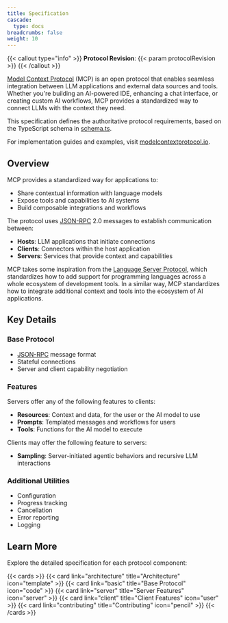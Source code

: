 ```yaml
---
title: Specification
cascade:
  type: docs
breadcrumbs: false
weight: 10
---
```


{{< callout type="info" >}}
**Protocol Revision**: {{< param protocolRevision >}}
{{< /callout >}}

[Model Context Protocol](https://modelcontextprotocol.io) (MCP) is an open protocol that enables seamless integration between LLM applications and external data sources and tools. Whether you're building an AI-powered IDE, enhancing a chat interface, or creating custom AI workflows, MCP provides a standardized way to connect LLMs with the context they need.

This specification defines the authoritative protocol requirements, based on the TypeScript schema in [schema.ts](https://github.com/modelcontextprotocol/specification/blob/main/schema/schema.ts).

For implementation guides and examples, visit [modelcontextprotocol.io](https://modelcontextprotocol.io).

## Overview

MCP provides a standardized way for applications to:

- Share contextual information with language models
- Expose tools and capabilities to AI systems
- Build composable integrations and workflows

The protocol uses [JSON-RPC](https://www.jsonrpc.org/) 2.0 messages to establish communication between:

- **Hosts**: LLM applications that initiate connections
- **Clients**: Connectors within the host application
- **Servers**: Services that provide context and capabilities

MCP takes some inspiration from the [Language Server Protocol](https://microsoft.github.io/language-server-protocol/), which standardizes how to add support for programming languages across a whole ecosystem of development tools. In a similar way, MCP standardizes how to integrate additional context and tools into the ecosystem of AI applications.

## Key Details

### Base Protocol
- [JSON-RPC](https://www.jsonrpc.org/) message format
- Stateful connections
- Server and client capability negotiation

### Features

Servers offer any of the following features to clients:

- **Resources**: Context and data, for the user or the AI model to use
- **Prompts**: Templated messages and workflows for users
- **Tools**: Functions for the AI model to execute

Clients may offer the following feature to servers:

- **Sampling**: Server-initiated agentic behaviors and recursive LLM interactions

### Additional Utilities

- Configuration
- Progress tracking
- Cancellation
- Error reporting
- Logging

## Learn More

Explore the detailed specification for each protocol component:

{{< cards >}}
  {{< card link="architecture" title="Architecture" icon="template" >}}
  {{< card link="basic" title="Base Protocol" icon="code" >}}
  {{< card link="server" title="Server Features" icon="server" >}}
  {{< card link="client" title="Client Features" icon="user" >}}
  {{< card link="contributing" title="Contributing" icon="pencil" >}}
{{< /cards >}}
